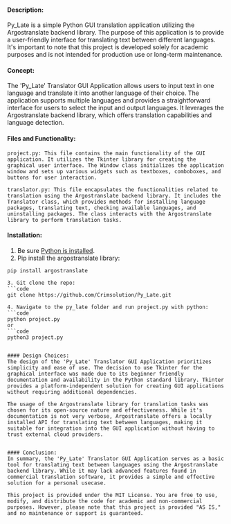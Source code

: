 
#### Description:
Py_Late is a simple Python GUI translation application utilizing the Argostranslate backend library. The purpose of this application is to provide a user-friendly interface for translating text between different languages. It's important to note that this project is developed solely for academic purposes and is not intended for production use or long-term maintenance.


#### Concept:
The 'Py_Late' Translator GUI Application allows users to input text in one language and translate it into another language of their choice. The application supports multiple languages and provides a straightforward interface for users to select the input and output languages. It leverages the Argostranslate backend library, which offers translation capabilities and language detection.


#### Files and Functionality:

    project.py: This file contains the main functionality of the GUI application. It utilizes the Tkinter library for creating the graphical user interface. The Window class initializes the application window and sets up various widgets such as textboxes, comboboxes, and buttons for user interaction.

    translator.py: This file encapsulates the functionalities related to translation using the Argostranslate backend library. It includes the Translator class, which provides methods for installing language packages, translating text, checking available languages, and uninstalling packages. The class interacts with the Argostranslate library to perform translation tasks.

#### Installation:
1. Be sure [Python is installed](https://www.python.org/downloads/).
2. Pip install the argostranslate library:
```code
pip install argostranslate 

3. Git clone the repo:
```code
git clone https://github.com/Crimsolution/Py_Late.git

4. Navigate to the py_late folder and run project.py with python:
```code
python project.py
or
```code
python3 project.py


#### Design Choices:
The design of the 'Py_Late' Translator GUI Application prioritizes simplicity and ease of use. The decision to use Tkinter for the graphical interface was made due to its beginner friendly documentation and availability in the Python standard library. Tkinter provides a platform-independent solution for creating GUI applications without requiring additional dependencies.

The usage of the Argostranslate library for translation tasks was chosen for its open-source nature and effectiveness. While it's documentation is not very verbose, Argostranslate offers a locally installed API for translating text between languages, making it suitable for integration into the GUI application without having to trust external cloud providers.


#### Conclusion:
In summary, the 'Py_Late' Translator GUI Application serves as a basic tool for translating text between languages using the Argostranslate backend library. While it may lack advanced features found in commercial translation software, it provides a simple and effective solution for a personal usecase.

This project is provided under the MIT License. You are free to use, modify, and distribute the code for academic and non-commercial purposes. However, please note that this project is provided "AS IS," and no maintenance or support is guaranteed.
